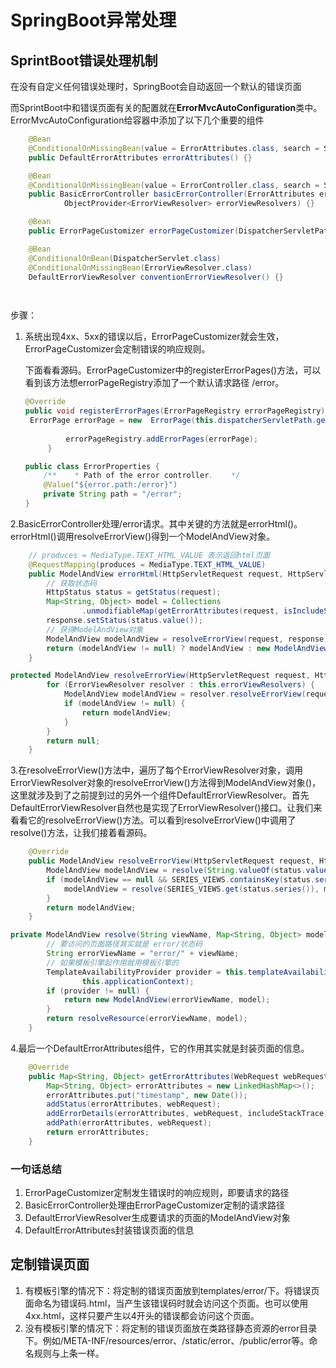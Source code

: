 # SpringBoot异常处理

## SprintBoot错误处理机制

在没有自定义任何错误处理时，SpringBoot会自动返回一个默认的错误页面

而SprintBoot中和错误页面有关的配置就在**ErrorMvcAutoConfiguration**类中。ErrorMvcAutoConfiguration给容器中添加了以下几个重要的组件

```java
	@Bean
	@ConditionalOnMissingBean(value = ErrorAttributes.class, search = SearchStrategy.CURRENT)
	public DefaultErrorAttributes errorAttributes() {}

	@Bean
	@ConditionalOnMissingBean(value = ErrorController.class, search = SearchStrategy.CURRENT)
	public BasicErrorController basicErrorController(ErrorAttributes errorAttributes,
			ObjectProvider<ErrorViewResolver> errorViewResolvers) {}

	@Bean
	public ErrorPageCustomizer errorPageCustomizer(DispatcherServletPath dispatcherServletPath) {}

	@Bean
	@ConditionalOnBean(DispatcherServlet.class)
	@ConditionalOnMissingBean(ErrorViewResolver.class)
	DefaultErrorViewResolver conventionErrorViewResolver() {}

	
```

步骤：

1. 系统出现4xx、5xx的错误以后，ErrorPageCustomizer就会生效，ErrorPageCustomizer会定制错误的响应规则。

   下面看看源码。ErrorPageCustomizer中的registerErrorPages()方法，可以看到该方法想errorPageRegistry添加了一个默认请求路径 /error。

   ```java
   @Override
   public void registerErrorPages(ErrorPageRegistry errorPageRegistry) {
   	ErrorPage errorPage = new  ErrorPage(this.dispatcherServletPath.getRelativePath(this.properties.getError().getPath()));
       
   			errorPageRegistry.addErrorPages(errorPage);
   		}
   ```

   ```java
   public class ErrorProperties { 
       /**    * Path of the error controller.    */ 
       @Value("${error.path:/error}")
       private String path = "/error";
   }
   ```

2.BasicErrorController处理/error请求。其中关键的方法就是errorHtml()。errorHtml()调用resolveErrorView()得到一个ModelAndView对象。

```java
	// produces = MediaType.TEXT_HTML_VALUE 表示返回html页面
	@RequestMapping(produces = MediaType.TEXT_HTML_VALUE)
	public ModelAndView errorHtml(HttpServletRequest request, HttpServletResponse response) {
        // 获取状态码
		HttpStatus status = getStatus(request);
		Map<String, Object> model = Collections
				.unmodifiableMap(getErrorAttributes(request, isIncludeStackTrace(request, MediaType.TEXT_HTML)));
		response.setStatus(status.value());
        // 获得ModelAndView对象
		ModelAndView modelAndView = resolveErrorView(request, response, status, model);
		return (modelAndView != null) ? modelAndView : new ModelAndView("error", model);
	}

```

```java
protected ModelAndView resolveErrorView(HttpServletRequest request, HttpServletResponse response, 		HttpStatus status,Map<String, Object> model) {
		for (ErrorViewResolver resolver : this.errorViewResolvers) {
			ModelAndView modelAndView = resolver.resolveErrorView(request, status, model);
			if (modelAndView != null) {
				return modelAndView;
			}
		}
		return null;
	}
```

3.在resolveErrorView()方法中，遍历了每个ErrorViewResolver对象，调用ErrorViewResolver对象的resolveErrorView()方法得到ModelAndView对象()，这里就涉及到了之前提到过的另外一个组件DefaultErrorViewResolver。首先DefaultErrorViewResolver自然也是实现了ErrorViewResolver()接口。让我们来看看它的resolveErrorView()方法。可以看到resolveErrorView()中调用了resolve()方法，让我们接着看源码。

```java
	@Override
	public ModelAndView resolveErrorView(HttpServletRequest request, HttpStatus status, Map<String, Object> model) {
		ModelAndView modelAndView = resolve(String.valueOf(status.value()), model);
		if (modelAndView == null && SERIES_VIEWS.containsKey(status.series())) {
			modelAndView = resolve(SERIES_VIEWS.get(status.series()), model);
		}
		return modelAndView;
	}

```

```java
private ModelAndView resolve(String viewName, Map<String, Object> model) {
    	// 要访问的页面路径其实就是 error/状态码
		String errorViewName = "error/" + viewName;
    	// 如果模板引擎起作用就用模板引擎的
		TemplateAvailabilityProvider provider = this.templateAvailabilityProviders.getProvider(errorViewName,
				this.applicationContext);
		if (provider != null) {
			return new ModelAndView(errorViewName, model);
		}
		return resolveResource(errorViewName, model);
	}
```

4.最后一个DefaultErrorAttributes组件，它的作用其实就是封装页面的信息。

```java
	@Override
	public Map<String, Object> getErrorAttributes(WebRequest webRequest, boolean includeStackTrace) {
		Map<String, Object> errorAttributes = new LinkedHashMap<>();
		errorAttributes.put("timestamp", new Date());
		addStatus(errorAttributes, webRequest);
		addErrorDetails(errorAttributes, webRequest, includeStackTrace);
		addPath(errorAttributes, webRequest);
		return errorAttributes;
	}
```

### 一句话总结

1. ErrorPageCustomizer定制发生错误时的响应规则，即要请求的路径
2. BasicErrorController处理由ErrorPageCustomizer定制的请求路径
3. DefaultErrorViewResolver生成要请求的页面的ModelAndView对象
4. DefaultErrorAttributes封装错误页面的信息

## 定制错误页面

1. 有模板引擎的情况下：将定制的错误页面放到templates/error/下。将错误页面命名为错误码.html，当产生该错误码时就会访问这个页面。也可以使用4xx.html，这样只要产生以4开头的错误都会访问这个页面。
2. 没有模板引擎的情况下：将定制的错误页面放在类路径静态资源的error目录下。例如/META-INF/resources/error、/static/error、/public/error等。命名规则与上条一样。

